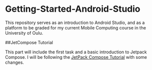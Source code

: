# Getting-Started-Android-Studio

This repository serves as an introduction to Android Studio, and as a platform to be graded for my current Mobile Computing course in the University of Oulu. 

##JetCompose Tutorial

This part will include the first task and a basic introduction to Jetpack Compose. I will be following the [JetPack Compose Tutorial](https://developer.android.com/develop/ui/compose/tutorial) with some changes.
